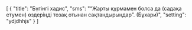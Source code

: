 [
  {
    "title": "Бүгінгі хадис",
    "sms": "“Жарты құрмамен болса да (садақа етумен) өздеріңді тозақ отынан сақтандырыңдар”. (Бұхари)",
    "setting": "ydjdhhjs"
  }
]
